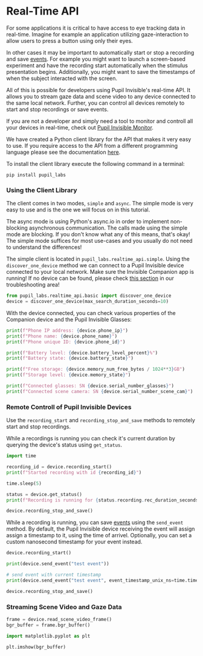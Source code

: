 # Real-Time API
For some applications it is critical to have access to eye tracking data in real-time. Imagine for example an application utilizing gaze-interaction to allow users to press a button using only their eyes.

In other cases it may be important to automatically start or stop a recording and save [events](). For example you might want to launch a screen-based experiment and have the recording start automatically when the stimulus presentation begins. Additionally, you might want to save the timestamps of when the subject interacted with the screen.

All of this is possible for developers using Pupil Invisible's real-time API. It allows you to stream gaze data and scene video to any device connected to the same local network. Further, you can control all devices remotely to start and stop recordings or save events.

If you are not a developer and simply need a tool to monitor and controll all your devices in real-time, check out [Pupil Invisible Monitor]().

We have created a Python client library for the API that makes it very easy to use. If you require access to the API from a different programming language please see the documentation [here]().

To install the client library execute the following command in a terminal:

```
pip install pupil_labs
```

### Using the Client Library
The client comes in two modes, `simple` and `async`. The simple mode is very easy to use and is the one we will focus on in this tutorial. 

The async mode is using Python's async.io in order to implement non-blocking asynchronous communication. The calls made using the simple mode are blocking. If you don't know what any of this means, that's okay! The simple mode suffices for most use-cases and you usually do not need to understand the differences!

The simple client is located in `pupil_labs.realtime_api.simple`. Using the `discover_one_device` method we can connect to a Pupil Invisible device connected to your local network. Make sure the Invisible Companion app is running! If no device can be found, please check [this section]() in our troubleshooting area! 


```python
from pupil_labs.realtime_api.basic import discover_one_device
device = discover_one_device(max_search_duration_seconds=10)
```


With the device connected, you can check various properties of the Companion device and the Pupil Invisible Glasses:


```python
print(f"Phone IP address: {device.phone_ip}")
print(f"Phone name: {device.phone_name}")
print(f"Phone unique ID: {device.phone_id}")

print(f"Battery level: {device.battery_level_percent}%")
print(f"Battery state: {device.battery_state}")

print(f"Free storage: {device.memory_num_free_bytes / 1024**3}GB")
print(f"Storage level: {device.memory_state}")

print(f"Connected glasses: SN {device.serial_number_glasses}")
print(f"Connected scene camera: SN {device.serial_number_scene_cam}")
```

### Remote Controll of Pupil Invisible Devices
Use the `recording_start` and `recording_stop_and_save` methods to remotely start and stop recordings.

While a recordings is running you can check it's current duration by querying the device's status using `get_status`.


```python
import time

recording_id = device.recording_start()
print(f"Started recording with id {recording_id}")

time.sleep(5)

status = device.get_status()
print(f"Recording is running for {status.recording.rec_duration_seconds} seconds")

device.recording_stop_and_save()

```

While a recording is running, you can save [events]() using the `send_event` method. By default, the Pupil Invisible device receiving the event will assign assign a timestamp to it, using the time of arrivel. Optionally, you can set a custom nanosecond timestamp for your event instead.


```python
device.recording_start()

print(device.send_event("test event"))

# send event with current timestamp
print(device.send_event("test event", event_timestamp_unix_ns=time.time_ns()))

device.recording_stop_and_save()

```

### Streaming Scene Video and Gaze Data


```python
frame = device.read_scene_video_frame()
bgr_buffer = frame.bgr_buffer()

import matplotlib.pyplot as plt

plt.imshow(bgr_buffer)
```
